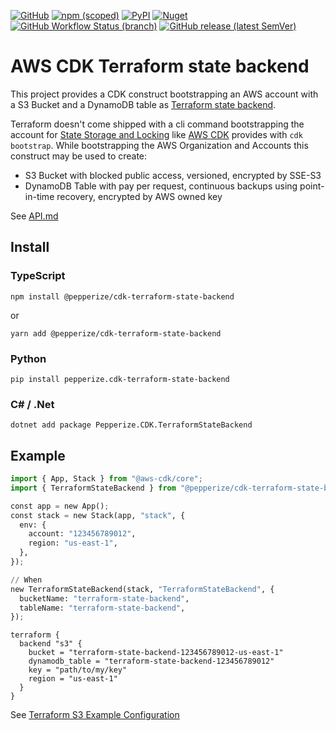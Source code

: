 [![GitHub](https://img.shields.io/github/license/pepperize/cdk-terraform-state-backend?style=flat-square)](https://github.com/pepperize/cdk-terraform-state-backend/blob/main/LICENSE)
[![npm (scoped)](https://img.shields.io/npm/v/@pepperize/cdk-terraform-state-backend?style=flat-square)](https://www.npmjs.com/package/@pepperize/cdk-terraform-state-backend)
[![PyPI](https://img.shields.io/pypi/v/pepperize.cdk-terraform-state-backend?style=flat-square)](https://pypi.org/project/pepperize.cdk-terraform-state-backend/)
[![Nuget](https://img.shields.io/nuget/v/Pepperize.CDK.TerraformStateBackend?style=flat-square)](https://www.nuget.org/packages/Pepperize.CDK.TerraformStateBackend/)
[![GitHub Workflow Status (branch)](https://img.shields.io/github/workflow/status/pepperize/cdk-terraform-state-backend/release/main?label=release&style=flat-square)](https://github.com/pepperize/cdk-terraform-state-backend/actions/workflows/release.yml)
[![GitHub release (latest SemVer)](https://img.shields.io/github/v/release/pepperize/cdk-terraform-state-backend?sort=semver&style=flat-square)](https://github.com/pepperize/cdk-terraform-state-backend/releases)

# AWS CDK Terraform state backend

This project provides a CDK construct bootstrapping an AWS account with a S3 Bucket and a DynamoDB table as [Terraform state backend](https://www.terraform.io/docs/language/settings/backends/s3.html).

Terraform doesn't come shipped with a cli command bootstrapping the account for [State Storage and Locking](https://www.terraform.io/docs/language/state/backends.html)
like [AWS CDK](https://docs.aws.amazon.com/cdk/latest/guide/cli.html#cli-bootstrap) provides with `cdk bootstrap`.
While bootstrapping the AWS Organization and Accounts this construct may be used to create:

* S3 Bucket with blocked public access, versioned, encrypted by SSE-S3
* DynamoDB Table with pay per request, continuous backups using point-in-time recovery, encrypted by AWS owned key

See [API.md](https://github.com/pepperize/cdk-terraform-state-backend/blob/main/API.md)

## Install

### TypeScript

```shell
npm install @pepperize/cdk-terraform-state-backend
```

or

```shell
yarn add @pepperize/cdk-terraform-state-backend
```

### Python

```shell
pip install pepperize.cdk-terraform-state-backend
```

### C# / .Net

```
dotnet add package Pepperize.CDK.TerraformStateBackend
```

## Example

```python
import { App, Stack } from "@aws-cdk/core";
import { TerraformStateBackend } from "@pepperize/cdk-terraform-state-backend";

const app = new App();
const stack = new Stack(app, "stack", {
  env: {
    account: "123456789012",
    region: "us-east-1",
  },
});

// When
new TerraformStateBackend(stack, "TerraformStateBackend", {
  bucketName: "terraform-state-backend",
  tableName: "terraform-state-backend",
});
```

```hcl
terraform {
  backend "s3" {
    bucket = "terraform-state-backend-123456789012-us-east-1"
    dynamodb_table = "terraform-state-backend-123456789012"
    key = "path/to/my/key"
    region = "us-east-1"
  }
}
```

See [Terraform S3 Example Configuration](https://www.terraform.io/docs/language/settings/backends/s3.html#example-configuration)
